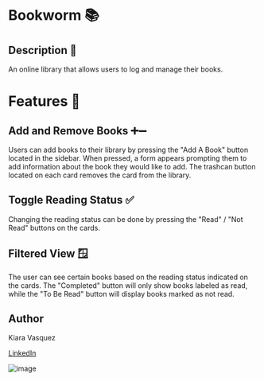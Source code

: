 # Bookworm 📚

## Description 📃
An online library that allows users to log and manage their books. 

# Features 🌟


## Add and Remove Books ➕➖
Users can add books to their library by pressing the "Add A Book" button located in the sidebar. When pressed, a form appears prompting them to add information about the book they would like to add.
The trashcan button located on each card removes the card from the library.


## Toggle Reading Status ✅
Changing the reading status can be done by pressing the "Read" / "Not Read" buttons on the cards.


## Filtered View 🪟
The user can see certain books based on the reading status indicated on the cards. The "Completed" button will only show books labeled as read, while the "To Be Read" button will display books marked as not read.

## Author
Kiara Vasquez 

[LinkedIn](www.linkedin.com/in/kiara-vasquez)

![image](https://github.com/user-attachments/assets/db780ca3-d547-46a5-8f7f-50f46f8528eb)
